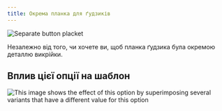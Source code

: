 ```yaml
---
title: Окрема планка для ґудзиків
---
```


![Separate button placket](seperatebuttonplacket.svg)

Незалежно від того, чи хочете ви, щоб планка ґудзика була окремою деталлю викрійки.

## Вплив цієї опції на шаблон

![This image shows the effect of this option by superimposing several variants that have a different value for this option](simone_seperatebuttonplacket_sample.svg "Effect of this option on the pattern")
